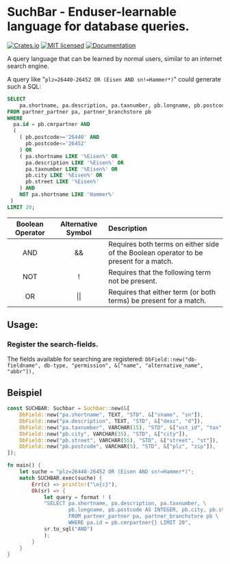 # SuchBar - Enduser-learnable language for database queries.

[![Crates.io][crates-badge]][crates-url]
[![MIT licensed][mit-badge]][mit-url]
[![Documentation][docs-badge]][docs-url]

[crates-badge]: https://img.shields.io/crates/v/suchbar.svg
[crates-url]: https://crates.io/crates/suchbar
[mit-badge]: https://img.shields.io/badge/license-MIT-blue.svg
[mit-url]: https://github.com/NORICS—NET/suchbar/blob/master/LICENSE
[docs-badge]: https://docs.rs/suchbar/badge.svg
[docs-url]: https://docs.rs/suchbar

A query language that can be learned by normal users, similar to an internet 
search engine.

A query like "`plz=26440-26452 OR (Eisen AND sn!=Hammer*)`" could generate such a SQL:

```sql
SELECT 
    pa.shortname, pa.description, pa.taxnumber, pb.longname, pb.postcode, pb.city, pb.street 
FROM partner_partner pa, partner_branchstore pb 
WHERE 
  pa.id = pb.cmrpartner AND 
  (
    ( pb.postcode>='26440' AND 
      pb.postcode<='26452' 
    ) OR
    ( pa.shortname LIKE '%Eisen%' OR 
      pa.description LIKE '%Eisen%' OR
      pa.taxnumber LIKE '%Eisen%' OR
      pb.city LIKE '%Eisen%' OR
      pb.street LIKE '%Eisen%' 
    ) AND 
    NOT pa.shortname LIKE 'Hammer%' 
 )
LIMIT 20;
```

| Boolean Operator |Alternative Symbol	 | Description                                                                         |
|:----------------:|:------------------:|:---------------------------------------------------------------------------------------|
|       AND        |         &&         | 	Requires both terms on either side of the Boolean operator to be present for a match. |
|       NOT        |         !	         | Requires that the following term not be present.                                       |
|       OR         |    &vert;&vert;    | 	Requires that either term (or both terms) be present for a match.                     |


## Usage: 


### Register the search-fields.

The fields available for searching are registered:
`DbField::new("db-fieldname", db-type, "permission", &["name", "alternative_name", "abbr"]),`   


## Beispiel

```rust 
const SUCHBAR: Suchbar = Suchbar::new(&[
    DbField::new("pa.shortname", TEXT, "STD", &["sname", "sn"]),
    DbField::new("pa.description", TEXT, "STD", &["desc", "d"]),
    DbField::new("pa.taxnumber", VARCHAR(15), "STD", &["ust_id", "tax", "ustid"]),
    DbField::new("pb.city", VARCHAR(35), "STD", &["city"]),
    DbField::new("pb.street", VARCHAR(55), "STD", &["street", "st"]),
    DbField::new("pb.postcode", VARCHAR(5), "STD", &["plz", "zip"]),
]);

fn main() {
    let suche = "plz=26440-26452 OR (Eisen AND sn!=Hammer*)";
    match SUCHBAR.exec(suche) {
        Err(c) => println!("\n{c}"),
        Ok(sr) => {
            let query = format ! (
            "SELECT pa.shortname, pa.description, pa.taxnumber, \
                    pb.longname, pb.postcode AS INTEGER, pb.city, pb.street \
                    FROM partner_partner pa, partner_branchstore pb \
                    WHERE pa.id = pb.cmrpartner{} LIMIT 20",
            sr.to_sql("AND")
            );
        }
    }
}
```
